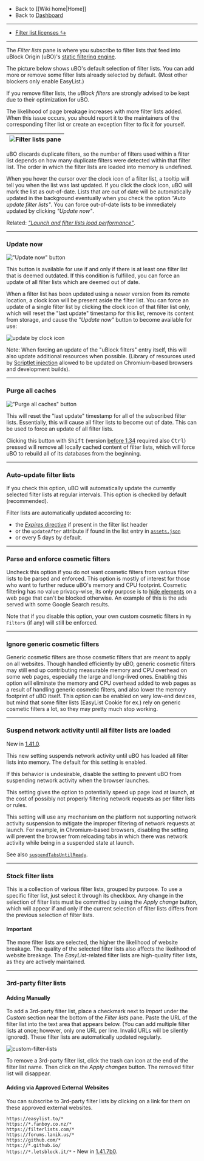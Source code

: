 - Back to [[Wiki home|Home]]
- Back to [Dashboard](./Dashboard)

***

- [Filter list licenses ↪](./Filter-list-licenses)

***

The _Filter lists_ pane is where you subscribe to filter lists that feed into uBlock Origin (uBO)'s [static filtering engine](./Overview-of-uBlock's-network-filtering-engine:-details#static-filtering).

The picture below shows uBO's default selection of filter lists. You can add more or remove some filter lists already selected by default. (Most other blockers only enable EasyList.)

If you remove filter lists, the _uBlock filters_ are strongly advised to be kept due to their optimization for uBO.

The likelihood of page breakage increases with more filter lists added. When this issue occurs, you should report it to the maintainers of the corresponding filter list or create an exception filter to fix it for yourself.

![Filter lists pane](https://user-images.githubusercontent.com/95879668/152668651-7032a46d-8e66-4f8e-9e2b-dee79e73a972.png) |
--- |

uBO discards duplicate filters, so the number of filters used within a filter list depends on how many duplicate filters were detected within that filter list. The order in which the filter lists are loaded into memory is undefined.

When you hover the cursor over the clock icon of a filter list, a tooltip will tell you when the list was last updated. If you click the clock icon, uBO will mark the list as out-of-date. Lists that are out of date will be automatically updated in the background eventually when you check the option _"Auto update filter lists"_. You can force out-of-date lists to be immediately updated by clicking _"Update now"_.

Related: [_"Launch and filter lists load performance"_](./Launch-and-filter-lists-load-performance).

***

### Update now

![_"Update now"_ button](https://user-images.githubusercontent.com/585534/143616552-94dd8b15-d33c-4d45-97bd-2f73f95972ba.png)

This button is available for use if and only if there is at least one filter list that is deemed outdated. If this condition is fulfilled, you can force an update of all filter lists which are deemed out of date.

When a filter list has been updated using a newer version from its remote location, a clock icon will be present aside the filter list. You can force an update of a single filter list by clicking the clock icon of that filter list only, which will reset the "last update" timestamp for this list, remove its content from storage, and cause the _"Update now"_ button to become available for use:

![update by clock icon](https://user-images.githubusercontent.com/886325/148108034-73419703-10a1-4f72-af4b-5dd5231fface.gif)

Note: When forcing an update of the "uBlock filters" entry itself, this will also update additional resources when possible. (Library of resources used by [Scriptlet injection](./Static-filter-syntax#scriptlet-injection) allowed to be updated on Chromium-based browsers and development builds).

***

### Purge all caches

![_"Purge all caches"_ button](https://user-images.githubusercontent.com/585534/143480823-7b54e49d-fea7-4416-963d-c679243c770d.png)

This will reset the "last update" timestamp for all of the subscribed filter lists. Essentially, this will cause all filter lists to become out of date. This can be used to force an update of all filter lists.

Clicking this button with <kbd>Shift</kbd> (version [before 1.34](https://github.com/gorhill/uBlock/commit/972feae05d22239c46b837e64001f9f322724585) required also <kbd>Ctrl</kbd>) pressed will remove all locally cached content of filter lists, which will force uBO to rebuild all of its databases from the beginning.

***

### Auto-update filter lists

If you check this option, uBO will automatically update the currently selected filter lists at regular intervals. This option is checked by default (recommended).

Filter lists are automatically updated according to:
- the [_Expires_ directive](https://help.eyeo.com/en/adblockplus/how-to-write-filters#special-comments) if present in the filter list header
- or the `updateAfter` attribute if found in the list entry in [`assets.json`](https://github.com/gorhill/uBlock/blob/master/assets/assets.json)
- or every 5 days by default.

***

### Parse and enforce cosmetic filters

Uncheck this option if you do not want cosmetic filters from various filter lists to be parsed and enforced. This option is mostly of interest for those who want to further reduce uBO's memory and CPU footprint. Cosmetic filtering has no value privacy-wise, its only purpose is to [hide elements](./Does-uBlock-Origin-block-ads-or-just-hide-them%3F) on a web page that can't be blocked otherwise. An example of this is the ads served with some Google Search results.

Note that if you disable this option, your own custom cosmetic filters in `My Filters` (if any) will still be enforced.

***

### Ignore generic cosmetic filters 

Generic cosmetic filters are those cosmetic filters that are meant to apply on all websites. Though handled efficiently by uBO, generic cosmetic filters may still end up contributing measurable memory and CPU overhead on some web pages, especially the large and long-lived ones.
Enabling this option will eliminate the memory and CPU overhead added to web pages as a result of handling generic cosmetic filters, and also lower the memory footprint of uBO itself.
This option can be enabled on very low-end devices, but mind that some filter lists (EasyList Cookie for ex.) rely on generic cosmetic filters a lot, so they may pretty much stop working.

***

### Suspend network activity until all filter lists are loaded

New in [1.41.0](https://github.com/gorhill/uBlock/commit/925c8d5d0c37dbc1f82e57a92e74350de2c5eab1).

This new setting suspends network activity until uBO has loaded all filter lists into memory. The default for this setting is enabled.

If this behavior is undesirable, disable the setting to prevent uBO from suspending network activity when the browser launches.

This setting gives the option to potentially speed up page load at launch, at the cost of possibly not properly filtering network requests as per filter lists or rules.

This setting will use any mechanism on the platform not supporting network activity suspension to mitigate the improper filtering of network requests at launch. For example, in Chromium-based browsers, disabling the setting will prevent the browser from reloading tabs in which there was network activity while being in a suspended state at launch.

See also [`suspendTabsUntilReady`](./Advanced-settings#suspendtabsuntilready).

***

### Stock filter lists

This is a collection of various filter lists, grouped by purpose. To use a specific filter list, just select it through its checkbox. Any change in the selection of filter lists must be committed by using the _Apply change_ button, which will appear if and only if the current selection of filter lists differs from the previous selection of filter lists.

#### Important

The more filter lists are selected, the higher the likelihood of website breakage. The quality of the selected filter lists also affects the likelihood of website breakage. The _EasyList_-related filter lists are high-quality filter lists, as they are actively maintained.

***

### 3rd-party filter lists

#### Adding Manually

To add a 3rd-party filter list, place a checkmark next to _Import_ under the _Custom_ section near the bottom of the _Filter lists_ pane. Paste the URL of the filter list into the text area that appears below. (You can add multiple filter lists at once; however, only one URL per line. Invalid URLs will be silently ignored). These filter lists are automatically updated regularly.

![custom-filter-lists](https://user-images.githubusercontent.com/886325/41821466-99d67040-77e1-11e8-9973-08f9fe4f4049.png)

To remove a 3rd-party filter list, click the trash can icon at the end of the filter list name. Then click on the _Apply changes_ button. The removed filter list will disappear.

#### Adding via Approved External Websites

You can subscribe to 3rd-party filter lists by clicking on a link for them on these approved external websites.

`https://easylist.to/*`  
`https://*.fanboy.co.nz/*`  
`https://filterlists.com/*`  
`https://forums.lanik.us/*`  
`https://github.com/*`  
`https://*.github.io/`  
`https://*.letsblock.it/*` - New in [1.41.7b0](https://github.com/gorhill/uBlock/commit/26048a11bcd002cafc4b2b2fdcb709115a2e07e4).